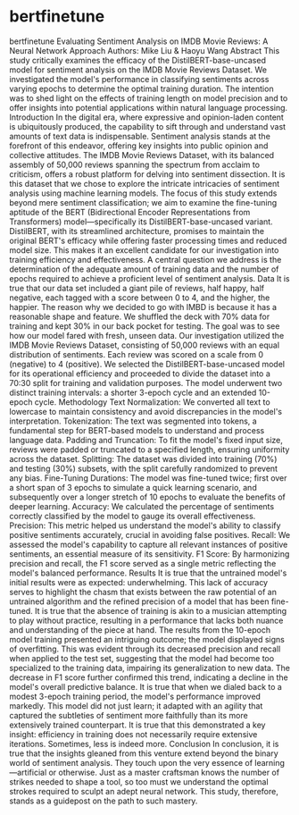 # bertfinetune
bertfinetune
Evaluating Sentiment Analysis on IMDB Movie Reviews: A Neural Network Approach
Authors: Mike Liu & Haoyu Wang
Abstract
This study critically examines the efficacy of the DistilBERT-base-uncased model for sentiment analysis on the IMDB Movie Reviews Dataset. We investigated the model's performance in classifying sentiments across varying epochs to determine the optimal training duration. The intention was to shed light on the effects of training length on model precision and to offer insights into potential applications within natural language processing.
Introduction
In the digital era, where expressive and opinion-laden content is ubiquitously produced, the capability to sift through and understand vast amounts of text data is indispensable. Sentiment analysis stands at the forefront of this endeavor, offering key insights into public opinion and collective attitudes. The IMDB Movie Reviews Dataset, with its balanced assembly of 50,000 reviews spanning the spectrum from acclaim to criticism, offers a robust platform for delving into sentiment dissection. It is this dataset that we chose to explore the intricate intricacies of sentiment analysis using machine learning models.
The focus of this study extends beyond mere sentiment classification; we aim to examine the fine-tuning aptitude of the BERT (Bidirectional Encoder Representations from Transformers) model—specifically its DistilBERT-base-uncased variant. DistilBERT, with its streamlined architecture, promises to maintain the original BERT's efficacy while offering faster processing times and reduced model size. This makes it an excellent candidate for our investigation into training efficiency and effectiveness. A central question we address is the determination of the adequate amount of training data and the number of epochs required to achieve a proficient level of sentiment analysis.
Data 
It is true that our data set included a giant pile of reviews, half happy, half negative, each tagged with a score between 0 to 4, and the higher, the happier. The reason why we decided to go with IMBD is because it has a reasonable shape and feature. We shuffled the deck with 70% data for training and kept 30% in our back pocket for testing. The goal was to see how our model fared with fresh, unseen data.
Our investigation utilized the IMDB Movie Reviews Dataset, consisting of 50,000 reviews with an equal distribution of sentiments. Each review was scored on a scale from 0 (negative) to 4 (positive). We selected the DistilBERT-base-uncased model for its operational efficiency and proceeded to divide the dataset into a 70:30 split for training and validation purposes. The model underwent two distinct training intervals: a shorter 3-epoch cycle and an extended 10-epoch cycle.
Methodology
Text Normalization: We converted all text to lowercase to maintain consistency and avoid discrepancies in the model's interpretation.
Tokenization: The text was segmented into tokens, a fundamental step for BERT-based models to understand and process language data.
Padding and Truncation: To fit the model's fixed input size, reviews were padded or truncated to a specified length, ensuring uniformity across the dataset.
Splitting: The dataset was divided into training (70%) and testing (30%) subsets, with the split carefully randomized to prevent any bias.
Fine-Tuning Durations: The model was fine-tuned twice; first over a short span of 3 epochs to simulate a quick learning scenario, and subsequently over a longer stretch of 10 epochs to evaluate the benefits of deeper learning.
Accuracy: We calculated the percentage of sentiments correctly classified by the model to gauge its overall effectiveness.
Precision: This metric helped us understand the model's ability to classify positive sentiments accurately, crucial in avoiding false positives.
Recall: We assessed the model's capability to capture all relevant instances of positive sentiments, an essential measure of its sensitivity.
F1 Score: By harmonizing precision and recall, the F1 score served as a single metric reflecting the model's balanced performance.
Results 
It is true that the untrained model's initial results were as expected: underwhelming. This lack of accuracy serves to highlight the chasm that exists between the raw potential of an untrained algorithm and the refined precision of a model that has been fine-tuned. It is true that the absence of training is akin to a musician attempting to play without practice, resulting in a performance that lacks both nuance and understanding of the piece at hand.
The results from the 10-epoch model training presented an intriguing outcome; the model displayed signs of overfitting. This was evident through its decreased precision and recall when applied to the test set, suggesting that the model had become too specialized to the training data, impairing its generalization to new data. The decrease in F1 score further confirmed this trend, indicating a decline in the model's overall predictive balance.
It is true that when we dialed back to a modest 3-epoch training period, the model's performance improved markedly. This model did not just learn; it adapted with an agility that captured the subtleties of sentiment more faithfully than its more extensively trained counterpart. It is true that this demonstrated a key insight: efficiency in training does not necessarily require extensive iterations. Sometimes, less is indeed more.
Conclusion
In conclusion, it is true that the insights gleaned from this venture extend beyond the binary world of sentiment analysis. They touch upon the very essence of learning—artificial or otherwise. Just as a master craftsman knows the number of strikes needed to shape a tool, so too must we understand the optimal strokes required to sculpt an adept neural network. This study, therefore, stands as a guidepost on the path to such mastery.
